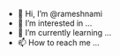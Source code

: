 - 👋 Hi, I’m @rameshnami
- 👀 I’m interested in ...
- 🌱 I’m currently learning ...
- 📫 How to reach me ...

<!---
rameshnami/rameshnami is a ✨ special ✨ repository because its `README.md` (this file) appears on your GitHub profile.
You can click the Preview link to take a look at your changes.
--->
